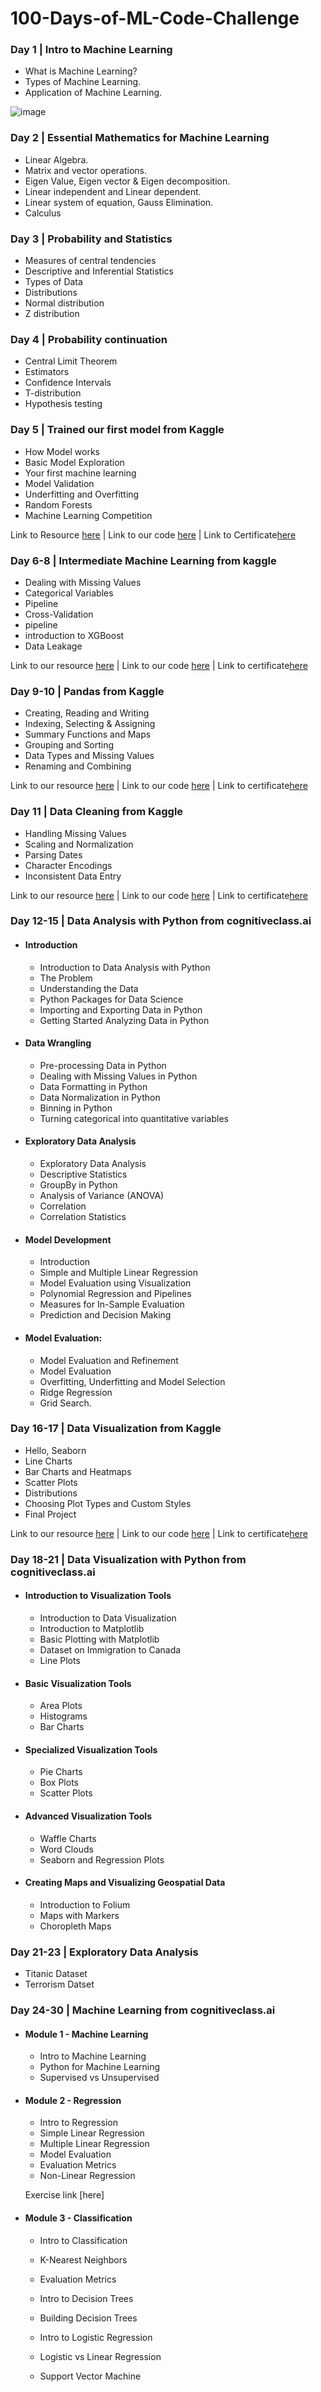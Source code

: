 ﻿# 100-Days-of-ML-Code-Challenge  

### Day 1 | Intro to Machine Learning

* What is Machine Learning?
* Types of Machine Learning. 
* Application of Machine Learning.

![image](Images/machine-learning.jpg)

### Day 2 | Essential Mathematics for Machine Learning

* Linear Algebra.
* Matrix and vector operations.
* Eigen Value, Eigen vector & Eigen decomposition.
* Linear independent and Linear dependent.
* Linear system of equation, Gauss Elimination.
* Calculus

### Day 3 | Probability and Statistics

* Measures of central tendencies
* Descriptive and Inferential Statistics
* Types of Data
* Distributions
* Normal distribution
* Z distribution

### Day 4 | Probability continuation

* Central Limit Theorem
* Estimators
* Confidence Intervals
* T-distribution
* Hypothesis testing

### Day 5 | Trained our first model from Kaggle 

* How Model works
* Basic Model Exploration
* Your first machine learning
* Model Validation
* Underfitting and Overfitting
* Random Forests
* Machine Learning Competition

Link to Resource [here](https://www.kaggle.com/learn/intro-to-machine-learning)   |    Link to our code [here](https://github.com/ashu-ashish/100-Days-of-ML-Code-Challenge/tree/main/Code/1_Intro%20to%20machine%20Learning%20from%20kaggle)   |   Link to Certificate[here](https://www.kaggle.com/learn/certification/ashuashish/intro-to-machine-learning)
  

### Day 6-8 | Intermediate Machine Learning from kaggle


* Dealing with Missing Values
* Categorical Variables
* Pipeline
* Cross-Validation
* pipeline
* introduction to XGBoost
* Data Leakage

Link to our resource [here](https://www.kaggle.com/learn/intermediate-machine-learning)     |   Link to our code [here](https://github.com/ashu-ashish/100-Days-of-ML-Code-Challenge/tree/main/Code/2_Intermediate%20Machine%20Learning)    |   Link to certificate[here](https://www.kaggle.com/learn/certification/ashuashish/intermediate-machine-learning)


### Day 9-10 | Pandas from Kaggle

* Creating, Reading and Writing
* Indexing, Selecting & Assigning
* Summary Functions and Maps
* Grouping and Sorting
* Data Types and Missing Values
* Renaming and Combining

Link to our resource [here](https://www.kaggle.com/learn/pandas)     |   Link to our code [here](https://github.com/ashu-ashish/100-Days-of-ML-Code-Challenge/tree/main/Code/3_Pandas)    |   Link to certificate[here](https://www.kaggle.com/learn/certification/ashuashish/pandas)

### Day 11 | Data Cleaning from Kaggle


* Handling Missing Values
* Scaling and Normalization
* Parsing Dates
* Character Encodings
* Inconsistent Data Entry

Link to our resource [here](https://www.kaggle.com/learn/data-cleaning)     |   Link to our code [here](https://github.com/ashu-ashish/100-Days-of-ML-Code-Challenge/tree/main/Code/4_Data%20Cleaning)    |   Link to certificate[here](https://www.kaggle.com/learn/certification/ashuashish/data-cleaning)

### Day 12-15 | Data Analysis with Python from cognitiveclass.ai

  * #### Introduction
     * Introduction to Data Analysis with Python 
     * The Problem 
     * Understanding the Data 
     * Python Packages for Data Science 
     * Importing and Exporting Data in Python 
     * Getting Started Analyzing Data in Python 


   * #### Data Wrangling
     * Pre-processing Data in Python 
     * Dealing with Missing Values in Python 
     * Data Formatting in Python 
     * Data Normalization in Python 
     * Binning in Python 
     * Turning categorical into quantitative variables 

   * #### Exploratory Data Analysis
     * Exploratory Data Analysis 
     * Descriptive Statistics 
     * GroupBy in Python 
     * Analysis of Variance (ANOVA) 
     * Correlation 
     * Correlation Statistics 

   * #### Model Development
     * Introduction
     * Simple and Multiple Linear Regression 
     * Model Evaluation using Visualization 
     * Polynomial Regression and Pipelines 
     * Measures for In-Sample Evaluation 
     * Prediction and Decision Making 

   * #### Model Evaluation:
     * Model Evaluation and Refinement 
     * Model Evaluation 
     * Overfitting, Underfitting and Model Selection 
     * Ridge Regression
     * Grid Search.

### Day 16-17 | Data Visualization from Kaggle

* Hello, Seaborn
* Line Charts
* Bar Charts and Heatmaps
* Scatter Plots
* Distributions
* Choosing Plot Types and Custom Styles
* Final Project

Link to our resource [here](https://www.kaggle.com/learn/data-visualization)    |   Link to our code [here]()  |   Link to certificate[here]()

### Day 18-21 | Data Visualization with Python from cognitiveclass.ai

* #### Introduction to Visualization Tools

  * Introduction to Data Visualization
  * Introduction to Matplotlib 
  * Basic Plotting with Matplotlib 
  * Dataset on Immigration to Canada
  * Line Plots 

* #### Basic Visualization Tools
 
  * Area Plots 
  * Histograms 
  * Bar Charts 

* #### Specialized Visualization Tools
  * Pie Charts 
  * Box Plots 
  * Scatter Plots 

* #### Advanced Visualization Tools

  * Waffle Charts 
  * Word Clouds 
  * Seaborn and Regression Plots 

* #### Creating Maps and Visualizing Geospatial Data
 
  * Introduction to Folium 
  * Maps with Markers  
  * Choropleth Maps 
  
### Day 21-23 | Exploratory Data Analysis
  * Titanic Dataset
  * Terrorism Datset

### Day 24-30 | Machine Learning from cognitiveclass.ai

  * #### Module 1 - Machine Learning

    * Intro to Machine Learning 
    * Python for Machine Learning 
    * Supervised vs Unsupervised 
        
  * #### Module 2 - Regression

    * Intro to Regression 
    * Simple Linear Regression 
    * Multiple Linear Regression 
    * Model Evaluation 
    * Evaluation Metrics 
    * Non-Linear Regression 
    
    Exercise link [here]
    
    
 * #### Module 3 - Classification

    * Intro to Classification
    * K-Nearest Neighbors
    * Evaluation Metrics

    * Intro to Decision Trees 
    * Building Decision Trees 

    * Intro to Logistic Regression 
    * Logistic vs Linear Regression 
    * Support Vector Machine 


    
